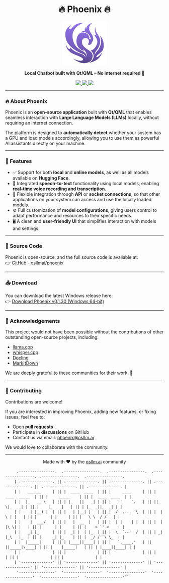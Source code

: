 <h1 align="center">🔥 Phoenix 🔥</h1>

<p align="center">
  <img src="docs/image/Phoenix.svg" alt="Phoenix Logo" width="140" height="140"/>
</p>

<p align="center">
  <b>Local Chatbot built with Qt/QML – No internet required 🚀</b>
</p>

<p align="center">
  <a href="https://github.com/osllmai/phoenix">
    <img src="https://img.shields.io/badge/Platform-Qt%2FQML-blue?style=for-the-badge"/>
    <img src="https://img.shields.io/badge/License-MIT-green?style=for-the-badge"/>
    <img src="https://img.shields.io/github/stars/osllmai/phoenix?style=for-the-badge"/>
  </a>
</p>

---

### 🔥 About Phoenix
Phoenix is an **open-source application** built with **Qt/QML** that enables seamless interaction with **Large Language Models (LLMs)** locally, without requiring an internet connection.  

The platform is designed to **automatically detect** whether your system has a GPU and load models accordingly, allowing you to use them as powerful AI assistants directly on your machine.

---

### 🚀 Features
- ✅ Support for both **local** and **online models**, as well as all models available on **Hugging Face**.  
- 🎤 Integrated **speech-to-text** functionality using local models, enabling **real-time voice recording and transcription**.  
- 🔌 Flexible integration through **API** or **socket connections**, so that other applications on your system can access and use the locally loaded models.  
- ⚙️ Full customization of **model configurations**, giving users control to adapt performance and resources to their specific needs.  
- 🖥️ A clean and **user-friendly UI** that simplifies interaction with models and settings.  

---

### 📂 Source Code
Phoenix is open-source, and the full source code is available at:  
👉 [GitHub - osllmai/phoenix](https://github.com/osllmai/phoenix)

---

### 📥 Download
You can download the latest Windows release here:  
👉 [Download Phoenix v0.1.30 (Windows 64-bit)](https://osllm-phoenix.s3.us-east-2.amazonaws.com/phoenix_windows/windows_64x/Phoenix_win64.exe)

---

### 🙏 Acknowledgements
This project would not have been possible without the contributions of other outstanding open-source projects, including:

- [llama.cpp](https://github.com/ggerganov/llama.cpp)  
- [whisper.cpp](https://github.com/ggml-org/whisper.cpp/)  
- [Docling](https://docling-project.github.io/docling/)  
- [MarkItDown](https://github.com/microsoft/markitdown)  

We are deeply grateful to these communities for their work. 💙

---

### 🤝 Contributing
Contributions are welcome!  

If you are interested in improving Phoenix, adding new features, or fixing issues, feel free to:  
- Open **pull requests**  
- Participate in **discussions** on GitHub  
- Contact us via email: [phoenix@osllm.ai](mailto:phoenix@osllm.ai)  

We would love to collaborate with the community.  

---

<p align="center">
  Made with ❤️ by the <a href="https://github.com/osllmai">osllm.ai</a> community
</p>




```
     .----------------.  .----------------.  .----------------.  .-----------------. .----------------.  .----------------.
    | .--------------. || .--------------. || .--------------. || .--------------. || .--------------. || .--------------. |
    | |   ______     | || |  ____  ____  | || |     ____     | || | ____  _____  | || |     _____    | || |  ____  ____  | |
    | |  |_   __ \   | || | |_   ||   _| | || |   .'    `.   | || ||_   \|_   _| | || |    |_   _|   | || | |_  _||_  _| | |
    | |    | |__) |  | || |   | |__| |   | || |  /  .--.  \  | || |  |   \ | |   | || |      | |     | || |   \ \  / /   | |
    | |    |  ___/   | || |   |  __  |   | || |  | |    | |  | || |  | |\ \| |   | || |      | |     | || |    > `' <    | |
    | |   _| |_      | || |  _| |  | |_  | || |  \  `--'  /  | || | _| |_\   |_  | || |     _| |_    | || |  _/ /'`\ \_  | |
    | |  |_____|     | || | |____||____| | || |   `.____.'   | || ||_____|\____| | || |    |_____|   | || | |____||____| | |
    | |              | || |              | || |              | || |              | || |              | || |              | |
    | '--------------' || '--------------' || '--------------' || '--------------' || '--------------' || '--------------' |
     '----------------'  '----------------'  '----------------'  '----------------'  '----------------'  '----------------'```
